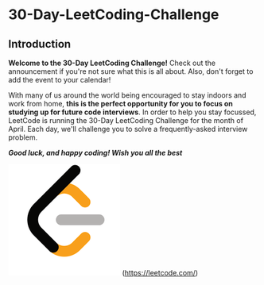 # 30-Day-LeetCoding-Challenge

## Introduction

**Welcome to the 30-Day LeetCoding Challenge!**
Check out the announcement if you're not sure what this is all about. Also, don't forget to add the event to your calendar!

With many of us around the world being encouraged to stay indoors and work from home, **this is the perfect opportunity for you to focus on studying up for future code interviews**. In order to help you stay focussed, LeetCode is running the 30-Day LeetCoding Challenge for the month of April. Each day, we'll challenge you to solve a frequently-asked interview problem.

**_Good luck, and happy coding! Wish you all the best_**

![LeetCode Logo](logo.png)
(https://leetcode.com/)
